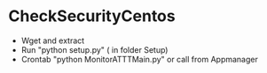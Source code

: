 # CheckSecurityCentos

- Wget and extract
- Run "python setup.py" ( in folder Setup)
- Crontab "python MonitorATTTMain.py" or call from Appmanager
